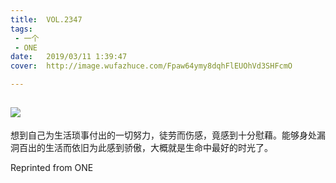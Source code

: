 ```yaml
---
title:	VOL.2347
tags:
 - 一个
 - ONE
date:	2019/03/11 1:39:47
cover:	http://image.wufazhuce.com/Fpaw64ymy8dqhFlEUOhVd3SHFcmO

---
```

![](http://image.wufazhuce.com/Fpaw64ymy8dqhFlEUOhVd3SHFcmO)
---

想到自己为生活琐事付出的一切努力，徒劳而伤感，竟感到十分慰藉。能够身处漏洞百出的生活而依旧为此感到骄傲，大概就是生命中最好的时光了。
 
Reprinted from ONE
